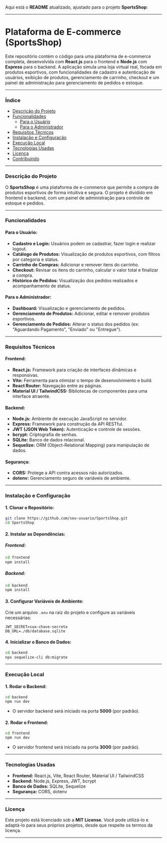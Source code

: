 Aqui está o **README** atualizado, ajustado para o projeto **SportsShop**:

---

# Plataforma de E-commerce (SportsShop)

Este repositório contém o código para uma plataforma de e-commerce completa, desenvolvida com **React.js** para o frontend e **Node.js** com **Express** para o backend. A aplicação simula uma loja virtual real, focada em produtos esportivos, com funcionalidades de cadastro e autenticação de usuários, exibição de produtos, gerenciamento de carrinho, checkout e um painel de administração para gerenciamento de pedidos e estoque.

---

### **Índice**

- [Descrição do Projeto](#descrição-do-projeto)
- [Funcionalidades](#funcionalidades)
  - [Para o Usuário](#para-o-usuário)
  - [Para o Administrador](#para-o-administrador)
- [Requisitos Técnicos](#requisitos-técnicos)
- [Instalação e Configuração](#instalação-e-configuração)
- [Execução Local](#execução-local)
- [Tecnologias Usadas](#tecnologias-usadas)
- [Licença](#licença)
- [Contribuindo](#contribuindo)

---

### **Descrição do Projeto**

O **SportsShop** é uma plataforma de e-commerce que permite a compra de produtos esportivos de forma intuitiva e segura. O projeto é dividido em frontend e backend, com um painel de administração para controle de estoque e pedidos.

---

### **Funcionalidades**

#### **Para o Usuário:**
- **Cadastro e Login:** Usuários podem se cadastrar, fazer login e realizar logout.
- **Catálogo de Produtos:** Visualização de produtos esportivos, com filtros por categoria e status.
- **Carrinho de Compras:** Adicionar e remover itens do carrinho.
- **Checkout:** Revisar os itens do carrinho, calcular o valor total e finalizar a compra.
- **Histórico de Pedidos:** Visualização dos pedidos realizados e acompanhamento de status.

#### **Para o Administrador:**
- **Dashboard:** Visualização e gerenciamento de pedidos.
- **Gerenciamento de Produtos:** Adicionar, editar e remover produtos esportivos.
- **Gerenciamento de Pedidos:** Alterar o status dos pedidos (ex: "Aguardando Pagamento", "Enviado" ou "Entregue").

---

### **Requisitos Técnicos**

#### **Frontend:**
- **React.js:** Framework para criação de interfaces dinâmicas e responsivas.
- **Vite:** Ferramenta para otimizar o tempo de desenvolvimento e build.
- **React Router:** Navegação entre as páginas.
- **Material UI / TailwindCSS:** Bibliotecas de componentes para uma interface atraente.

#### **Backend:**
- **Node.js:** Ambiente de execução JavaScript no servidor.
- **Express:** Framework para construção da API RESTful.
- **JWT (JSON Web Token):** Autenticação e controle de sessões.
- **bcrypt:** Criptografia de senhas.
- **SQLite:** Banco de dados relacional.
- **Sequelize:** ORM (Object-Relational Mapping) para manipulação de dados.

#### **Segurança:**
- **CORS:** Protege a API contra acessos não autorizados.
- **dotenv:** Gerenciamento seguro de variáveis de ambiente.

---

### **Instalação e Configuração**

#### **1. Clonar o Repositório:**
```bash
git clone https://github.com/seu-usuario/SportsShop.git
cd SportsShop
```

#### **2. Instalar as Dependências:**

##### **Frontend:**
```bash
cd frontend
npm install
```

##### **Backend:**
```bash
cd backend
npm install
```

#### **3. Configurar Variáveis de Ambiente:**
Crie um arquivo `.env` na raiz do projeto e configure as variáveis necessárias:

```plaintext
JWT_SECRET=sua-chave-secreta
DB_URL=./db/database.sqlite
```

#### **4. Inicializar o Banco de Dados:**
```bash
cd backend
npx sequelize-cli db:migrate
```

---

### **Execução Local**

#### **1. Rodar o Backend:**
```bash
cd backend
npm run dev
```
- O servidor backend será iniciado na porta **5000** (por padrão).

#### **2. Rodar o Frontend:**
```bash
cd frontend
npm run dev
```
- O servidor frontend será iniciado na porta **3000** (por padrão).

---

### **Tecnologias Usadas**
- **Frontend:** React.js, Vite, React Router, Material UI / TailwindCSS
- **Backend:** Node.js, Express, JWT, bcrypt
- **Banco de Dados:** SQLite, Sequelize
- **Segurança:** CORS, dotenv

---

### **Licença**
Este projeto está licenciado sob a **MIT License**. Você pode utilizá-lo e adaptá-lo para seus próprios projetos, desde que respeite os termos da licença.

---


